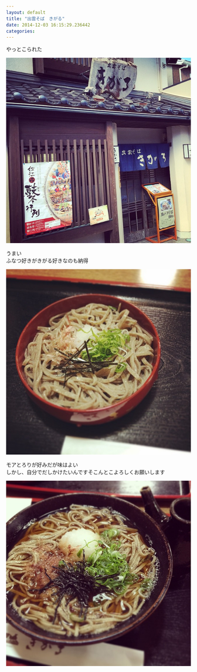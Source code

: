 ```yaml
---
layout: default
title: "出雲そば　きがる"
date: 2014-12-03 16:15:29.236442
categories: 
---
```


やっとこられた  

![やっときた](/assets/images/201410/10693578_1489056811346730_2060865576_n.jpg)

うまい  
ふなつ好きがきがる好きなのも納得

![うまい](/assets/images/201410/10727286_771043346290238_859814444_n.jpg)

モアとろりが好みだが味はよい  
しかし、自分でだしかけたいんですそこんとこよろしくお願いします  

![モアとろりが好みだが味はよい](/assets/images/201410/10546554_839839219401140_1671165428_n.jpg)


